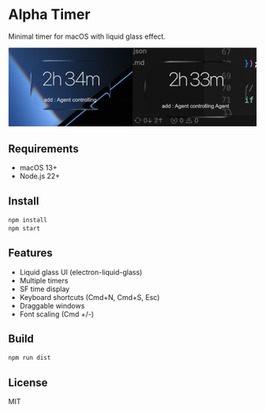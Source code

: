 # Alpha Timer

Minimal timer for macOS with liquid glass effect.

![Alpha Timer Screenshot](./assets/screenshot.png)

## Requirements

- macOS 13+
- Node.js 22+

## Install

```bash
npm install
npm start
```

## Features

- Liquid glass UI (electron-liquid-glass)
- Multiple timers
- SF time display
- Keyboard shortcuts (Cmd+N, Cmd+S, Esc)
- Draggable windows
- Font scaling (Cmd +/-)

## Build

```bash
npm run dist
```

## License

MIT